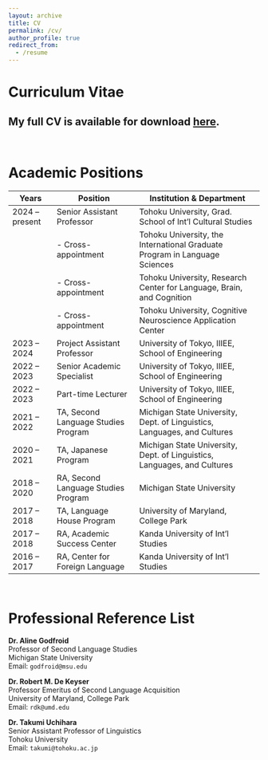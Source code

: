 ```yaml
---
layout: archive
title: CV
permalink: /cv/
author_profile: true
redirect_from:
  - /resume
---
```


# Curriculum Vitae

## My full CV is available for download [**here**](https://raw.githubusercontent.com/maieryo/research/CV/RyoMaieCV.pdf).
<br>

# Academic Positions

| Years         | Position                                | Institution & Department                                           |
|---------------|------------------------------------------|--------------------------------------------------------------------|
| 2024 – present| Senior Assistant Professor               | Tohoku University, Grad. School of Int’l Cultural Studies          |
|               | - Cross-appointment                      | Tohoku University, the International Graduate Program in Language Sciences|
|               | - Cross-appointment                      | Tohoku University, Research Center for Language, Brain, and Cognition|
|               | - Cross-appointment                      | Tohoku University, Cognitive Neuroscience Application Center|
| 2023 – 2024   | Project Assistant Professor              | University of Tokyo, IIIEE, School of Engineering                  |
| 2022 – 2023   | Senior Academic Specialist               | University of Tokyo, IIIEE, School of Engineering                  |
| 2022 – 2023   | Part-time Lecturer                       | University of Tokyo, IIIEE, School of Engineering                  |
| 2021 – 2022   | TA, Second Language Studies Program      | Michigan State University, Dept. of Linguistics, Languages, and Cultures |
| 2020 – 2021   | TA, Japanese Program                     | Michigan State University, Dept. of Linguistics, Languages, and Cultures |
| 2018 – 2020   | RA, Second Language Studies Program      | Michigan State University                                          |
| 2017 – 2018   | TA, Language House Program               | University of Maryland, College Park                              |
| 2017 – 2018   | RA, Academic Success Center              | Kanda University of Int’l Studies                                  |
| 2016 – 2017   | RA, Center for Foreign Language          | Kanda University of Int’l Studies                                  |

<br>

# Professional Reference List
**Dr. Aline Godfroid**<br>
Professor of Second Language Studies<br>
Michigan State University<br>
Email: `godfroid@msu.edu`<br>

**Dr. Robert M. De Keyser**<br>
Professor Emeritus of Second Language Acquisition<br>
University of Maryland, College Park<br>
Email: `rdk@umd.edu`<br>

**Dr. Takumi Uchihara**<br>
Senior Assistant Professor of Linguistics<br>
Tohoku University<br>
Email: `takumi@tohoku.ac.jp`<br>
